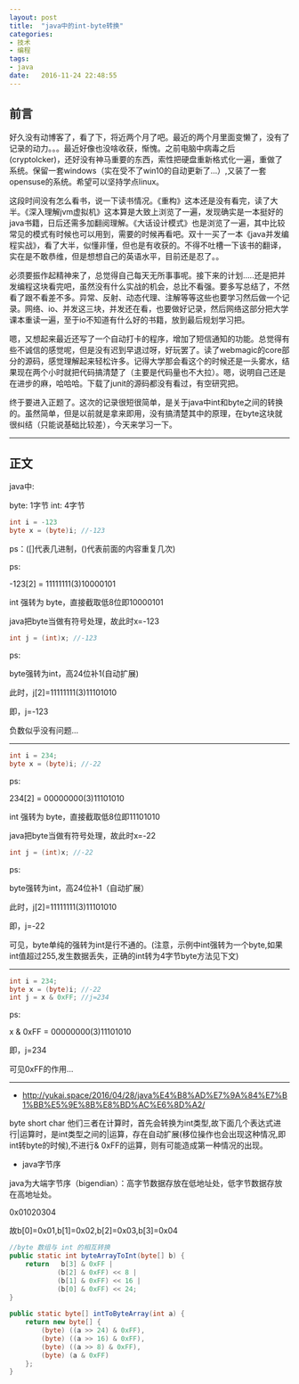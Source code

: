 ```yaml
---
layout: post
title:  "java中的int-byte转换"
categories:
- 技术
- 编程
tags: 
- java
date:   2016-11-24 22:48:55
---
```


## 前言

好久没有动博客了，看了下，将近两个月了吧。最近的两个月里面变懒了，没有了记录的动力。。。最近好像也没啥收获，惭愧。之前电脑中病毒之后(cryptolcker)，还好没有神马重要的东西，索性把硬盘重新格式化一遍，重做了系统。保留一套windows（实在受不了win10的自动更新了...）,又装了一套opensuse的系统。希望可以坚持学点linux。

这段时间没有怎么看书，说一下读书情况。《重构》这本还是没有看完，读了大半。《深入理解jvm虚拟机》这本算是大致上浏览了一遍，发现确实是一本挺好的java书籍，日后还需多加翻阅理解。《大话设计模式》也是浏览了一遍，其中比较常见的模式有时候也可以用到，需要的时候再看吧。双十一买了一本《java并发编程实战》，看了大半，似懂非懂，但也是有收获的。不得不吐槽一下该书的翻译，实在是不敢恭维，但是想想自己的英语水平，目前还是忍了。。

必须要振作起精神来了，总觉得自己每天无所事事呢。接下来的计划.....还是把并发编程这块看完吧，虽然没有什么实战的机会，总比不看强。要多写总结了，不然看了跟不看差不多。异常、反射、动态代理、注解等等这些也要学习然后做一个记录。网络、io、并发这三块，并发还在看，也要做好记录，然后网络这部分把大学课本重读一遍，至于io不知道有什么好的书籍，放到最后规划学习把。

嗯，又想起来最近还写了一个自动打卡的程序，增加了短信通知的功能。总觉得有些不诚信的感觉呢，但是没有迟到早退过呀，好玩罢了。读了webmagic的core部分的源码，感觉理解起来轻松许多。记得大学那会看这个的时候还是一头雾水，结果现在两个小时就把代码搞清楚了（主要是代码量也不大拉）。嗯，说明自己还是在进步的麻，哈哈哈。下载了junit的源码都没有看过，有空研究把。

终于要进入正题了。这次的记录很短很简单，是关于java中int和byte之间的转换的。虽然简单，但是以前就是拿来即用，没有搞清楚其中的原理，在byte这块就很纠结（只能说基础比较差），今天来学习一下。

--------------------------------------------------

## 正文

java中:

byte: 1字节    int: 4字节

```java
int i = -123
byte x = (byte)i; //-123
```
ps：([]代表几进制，()代表前面的内容重复几次)

ps:

-123[2] = 11111111(3)10000101

int 强转为 byte，直接截取低8位即10000101

java把byte当做有符号处理，故此时x=-123

```java
int j = (int)x; //-123
```
ps:

byte强转为int，高24位补1(自动扩展)

此时，j[2]=11111111(3)11101010

即，j=-123

负数似乎没有问题...

--------------------------------------------------
```java
int i = 234;
byte x = (byte)i; //-22
```
ps:

234[2] = 00000000(3)11101010

int 强转为 byte，直接截取低8位即11101010

java把byte当做有符号处理，故此时x=-22

```java
int j = (int)x; //-22
```
ps:

byte强转为int，高24位补1（自动扩展）

此时，j[2]=11111111(3)11101010

即，j=-22

可见，byte单纯的强转为int是行不通的。(注意，示例中int强转为一个byte,如果int值超过255,发生数据丢失，正确的int转为4字节byte方法见下文)

--------------------------------------------------
```java
int i = 234;
byte x = (byte)i; //-22
int j = x & 0xFF; //j=234
```
ps:

x & 0xFF = 00000000(3)11101010

即，j=234

可见0xFF的作用...

--------------------------------------------------

- http://yukai.space/2016/04/28/java%E4%B8%AD%E7%9A%84%E7%B1%BB%E5%9E%8B%E8%BD%AC%E6%8D%A2/

byte short char 他们三者在计算时，首先会转换为int类型,故下面几个表达式进行|运算时，是int类型之间的|运算，存在自动扩展(移位操作也会出现这种情况,即int转byte的时候),不进行& 0xFF的运算，则有可能造成第一种情况的出现。

- java字节序

java为大端字节序（bigendian）：高字节数据存放在低地址处，低字节数据存放在高地址处。

0x01020304

故b[0]=0x01,b[1]=0x02,b[2]=0x03,b[3]=0x04

```java
//byte 数组与 int 的相互转换  
public static int byteArrayToInt(byte[] b) {  
    return   b[3] & 0xFF |  
            (b[2] & 0xFF) << 8 |  
            (b[1] & 0xFF) << 16 |  
            (b[0] & 0xFF) << 24;  
}  
  
public static byte[] intToByteArray(int a) {  
    return new byte[] {  
        (byte) ((a >> 24) & 0xFF),  
        (byte) ((a >> 16) & 0xFF),     
        (byte) ((a >> 8) & 0xFF),     
        (byte) (a & 0xFF)  
    };  
}  
```
